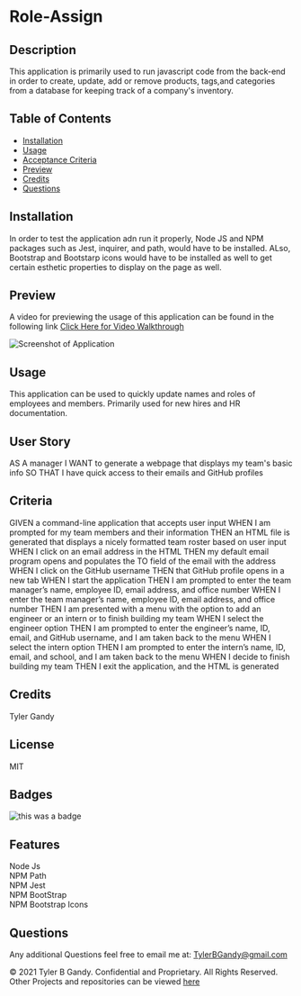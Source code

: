 # Role-Assign

## Description

This application is primarily used to run javascript code from the back-end in order to create, update, add or remove products, tags,and categories from a database for keeping track of a company's inventory.

## Table of Contents

- [Installation](#installation)
- [Usage](#usage)
- [Acceptance Criteria](#criteria)
- [Preview](#Preview)
- [Credits](#credits)
- [Questions](#questions)

## Installation

In order to test the application adn run it properly, Node JS and NPM packages such as Jest, inquirer, and path, would have to be installed. ALso, Bootstrap and Bootstarp icons would have to be installed as well to get certain esthetic properties to display on the page as well.

## Preview

A video for previewing the usage of this application can be found in the following link
[Click Here for Video Walkthrough](https://www.youtube.com/watch?v=-GPDj55uVAY)

![Screenshot of Application](https://user-images.githubusercontent.com/94323045/160309654-a3dd4c5c-e66b-4d6d-942d-053d72e958ae.jpg)

## Usage

This application can be used to quickly update names and roles of employees and members. Primarily used for new hires and HR documentation.

## User Story

AS A manager
I WANT to generate a webpage that displays my team's basic info
SO THAT I have quick access to their emails and GitHub profiles

## Criteria

GIVEN a command-line application that accepts user input
WHEN I am prompted for my team members and their information
THEN an HTML file is generated that displays a nicely formatted team roster based on user input
WHEN I click on an email address in the HTML
THEN my default email program opens and populates the TO field of the email with the address
WHEN I click on the GitHub username
THEN that GitHub profile opens in a new tab
WHEN I start the application
THEN I am prompted to enter the team manager’s name, employee ID, email address, and office number
WHEN I enter the team manager’s name, employee ID, email address, and office number
THEN I am presented with a menu with the option to add an engineer or an intern or to finish building my team
WHEN I select the engineer option
THEN I am prompted to enter the engineer’s name, ID, email, and GitHub username, and I am taken back to the menu
WHEN I select the intern option
THEN I am prompted to enter the intern’s name, ID, email, and school, and I am taken back to the menu
WHEN I decide to finish building my team
THEN I exit the application, and the HTML is generated

## Credits

Tyler Gandy

## License

MIT

## Badges

![this was a badge](https://img.shields.io/badge/License-MIT-blue.svg)

## Features

Node Js  
NPM Path  
NPM Jest  
NPM BootStrap  
NPM Bootstrap Icons

## Questions

Any additional Questions feel free to email me at: TylerBGandy@gmail.com

© 2021 Tyler B Gandy. Confidential and Proprietary. All Rights Reserved.
Other Projects and repositories can be viewed [here](www.github.com/TyGBenjamin)
